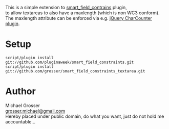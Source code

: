 This is a simple extension to [smart_field_contrains](http://github.com/pluginaweek/smart_field_constraints) plugin,  
to allow textareas to also have a maxlength (which is non WC3 conform).  
The maxlength attribute can be enforced via e.g. [jQuery CharCounter plugin](http://www.tomdeater.com/jquery/character_counter/).

Setup
=====
    script/plugin install git://github.com/pluginaweek/smart_field_constraints.git
    script/plugin install git://github.com/grosser/smart_field_constraints_textarea.git

Author
======
Michael Grosser  
grosser.michael@gmail.com  
Hereby placed under public domain, do what you want, just do not hold me accountable...  